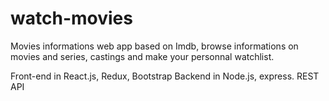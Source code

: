 # watch-movies

Movies informations web app based on Imdb, browse informations on movies and series, castings and make your personnal watchlist.

Front-end in React.js, Redux, Bootstrap
Backend in Node.js, express. REST API
